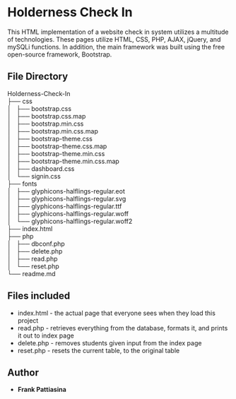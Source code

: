 # Holderness Check In

This HTML implementation of a website check in system utilizes a multitude of technologies. These pages utilize HTML, CSS, PHP, AJAX, jQuery, and mySQLi functions. In addition, the main framework was built using the free open-source framework, Bootstrap.

## File Directory
Holderness-Check-In  
├── css  
│   ├── bootstrap.css  
│   ├── bootstrap.css.map  
│   ├── bootstrap.min.css  
│   ├── bootstrap.min.css.map  
│   ├── bootstrap-theme.css  
│   ├── bootstrap-theme.css.map  
│   ├── bootstrap-theme.min.css  
│   ├── bootstrap-theme.min.css.map  
│   ├── dashboard.css  
│   └── signin.css  
├── fonts  
│   ├── glyphicons-halflings-regular.eot  
│   ├── glyphicons-halflings-regular.svg  
│   ├── glyphicons-halflings-regular.ttf  
│   ├── glyphicons-halflings-regular.woff  
│   └── glyphicons-halflings-regular.woff2  
├── index.html  
├── php  
│   ├── dbconf.php  
│   ├── delete.php  
│   ├── read.php  
│   └── reset.php  
└── readme.md  

## Files included

* index.html - the actual page that everyone sees when they load this project
* read.php - retrieves everything from the database, formats it, and prints it out to index page
* delete.php - removes students given input from the index page
* reset.php - resets the current table, to the original table

## Author
* **Frank Pattiasina**
